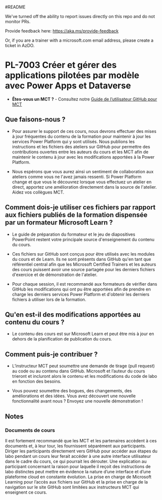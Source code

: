 #README

We've turned off the ability to report issues directly on this repo and do not monitor PRs.

Provide feedback here: https://aka.ms/provide-feedback

Or, if you are a trainer with a microsoft.com email address, please create a ticket in AzDO.

# PL-7003 Créer et gérer des applications pilotées par modèle avec Power Apps et Dataverse

- **Êtes-vous un MCT ?** - Consultez notre [Guide de l’utilisateur GitHub pour MCT](https://microsoftlearning.github.io/MCT-User-Guide/)

## Que faisons-nous ?

- Pour assurer le support de ces cours, nous devrons effectuer des mises à jour fréquentes du contenu de la formation pour maintenir à jour les services Power Platform qui y sont utilisés.  Nous publions les instructions et les fichiers des ateliers sur GitHub pour permettre des contributions ouvertes entre les auteurs du cours et les MCT afin de maintenir le contenu à jour avec les modifications apportées à la Power Platform.

- Nous espérons que vous aurez ainsi un sentiment de collaboration aux ateliers comme vous ne l'avez jamais ressenti. Si Power Platform change et que vous le découvrez lorsque vous effectuez un atelier en direct, apportez une amélioration directement dans la source de l'atelier. Aidez vos collègues MCT.

## Comment dois-je utiliser ces fichiers par rapport aux fichiers publiés de la formation dispensée par un formateur Microsoft Learn ?

- Le guide de préparation du formateur et le jeu de diapositives PowerPoint restent votre principale source d'enseignement du contenu du cours.

- Ces fichiers sur GitHub sont conçus pour être utilisés avec les modules du cours et de Learn. Ils ne sont présents dans GitHub qu'en tant que référentiel central afin que les Microsoft Certified Trainers et les auteurs des cours puissent avoir une source partagée pour les derniers fichiers d'exercice et de démonstration de l'atelier.

- Pour chaque session, il est recommandé aux formateurs de vérifier dans GitHub les modifications qui ont pu être apportées afin de prendre en charge les derniers services Power Platform et d'obtenir les derniers fichiers à utiliser lors de la formation.

## Qu'en est-il des modifications apportées au contenu du cours ?

- Le contenu des cours est sur Microsoft Learn et peut être mis à jour en dehors de la planification de publication du cours.

## Comment puis-je contribuer ?

- L’instructeur MCT peut soumettre une demande de tirage (pull request) au code ou au contenu dans GitHub. Microsoft et l’auteur du cours trieront et incluront alors le contenu et les modifications du code de labo en fonction des besoins.

- Vous pouvez soumettre des bogues, des changements, des améliorations et des idées. Vous avez découvert une nouvelle fonctionnalité avant nous ? Envoyez une nouvelle démonstration !

## Notes

### Documents de cours

Il est fortement recommandé que les MCT et les partenaires accèdent à ces documents et, à leur tour, les fournissent séparément aux participants. Diriger les participants directement vers GitHub pour accéder aux étapes du labo pendant un cours leur ferait accéder à une autre interface utilisateur dans le cadre du cours, ce qui pourrait les dérouter. Une explication au participant concernant la raison pour laquelle il reçoit des instructions de labo distinctes peut mettre en évidence la nature d’une interface et d’une plateforme cloud en constante évolution. La prise en charge de Microsoft Learning pour l’accès aux fichiers sur GitHub et la prise en charge de la navigation sur le site GitHub sont limitées aux instructeurs MCT qui enseignent ce cours.
